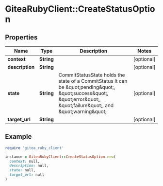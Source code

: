 # GiteaRubyClient::CreateStatusOption

## Properties

| Name | Type | Description | Notes |
| ---- | ---- | ----------- | ----- |
| **context** | **String** |  | [optional] |
| **description** | **String** |  | [optional] |
| **state** | **String** | CommitStatusState holds the state of a CommitStatus It can be \&quot;pending\&quot;, \&quot;success\&quot;, \&quot;error\&quot;, \&quot;failure\&quot;, and \&quot;warning\&quot; | [optional] |
| **target_url** | **String** |  | [optional] |

## Example

```ruby
require 'gitea_ruby_client'

instance = GiteaRubyClient::CreateStatusOption.new(
  context: null,
  description: null,
  state: null,
  target_url: null
)
```

